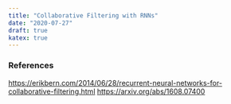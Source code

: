 ```yaml
---
title: "Collaborative Filtering with RNNs"
date: "2020-07-27"
draft: true
katex: true
---
```


### References
https://erikbern.com/2014/06/28/recurrent-neural-networks-for-collaborative-filtering.html
https://arxiv.org/abs/1608.07400
